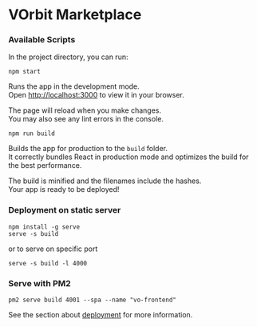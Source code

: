 # VOrbit Marketplace

### Available Scripts

In the project directory, you can run:

```
npm start
```

Runs the app in the development mode.\
Open [http://localhost:3000](http://localhost:3000) to view it in your browser.

The page will reload when you make changes.\
You may also see any lint errors in the console.

```
npm run build
```

Builds the app for production to the `build` folder.\
It correctly bundles React in production mode and optimizes the build for the best performance.

The build is minified and the filenames include the hashes.\
Your app is ready to be deployed!

### Deployment on static server

```
npm install -g serve
serve -s build
```

or to serve on specific port

```
serve -s build -l 4000
```

### Serve with PM2

```
pm2 serve build 4001 --spa --name "vo-frontend"
```

See the section about [deployment](https://facebook.github.io/create-react-app/docs/deployment) for more information.
